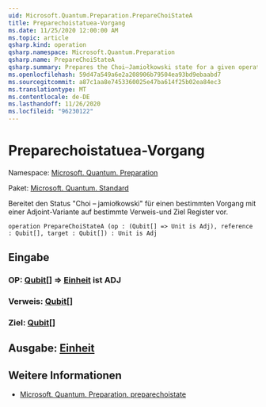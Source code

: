 ```yaml
---
uid: Microsoft.Quantum.Preparation.PrepareChoiStateA
title: Preparechoistatuea-Vorgang
ms.date: 11/25/2020 12:00:00 AM
ms.topic: article
qsharp.kind: operation
qsharp.namespace: Microsoft.Quantum.Preparation
qsharp.name: PrepareChoiStateA
qsharp.summary: Prepares the Choi–Jamiołkowski state for a given operation with an adjoint variant onto given reference and target registers.
ms.openlocfilehash: 59d47a549a6e2a208906b79504ea93bd9ebaabd7
ms.sourcegitcommit: a87c1aa8e7453360025e47ba614f25b02ea84ec3
ms.translationtype: MT
ms.contentlocale: de-DE
ms.lasthandoff: 11/26/2020
ms.locfileid: "96230122"
---
```

# <a name="preparechoistatea-operation"></a>Preparechoistatuea-Vorgang

Namespace: [Microsoft. Quantum. Preparation](xref:Microsoft.Quantum.Preparation)

Paket: [Microsoft. Quantum. Standard](https://nuget.org/packages/Microsoft.Quantum.Standard)


Bereitet den Status "Choi – jamiołkowski" für einen bestimmten Vorgang mit einer Adjoint-Variante auf bestimmte Verweis-und Ziel Register vor.

```qsharp
operation PrepareChoiStateA (op : (Qubit[] => Unit is Adj), reference : Qubit[], target : Qubit[]) : Unit is Adj
```


## <a name="input"></a>Eingabe

### <a name="op--qubit--unit--is-adj"></a>OP: [Qubit](xref:microsoft.quantum.lang-ref.qubit)[] => [Einheit](xref:microsoft.quantum.lang-ref.unit)  ist ADJ




### <a name="reference--qubit"></a>Verweis: [Qubit](xref:microsoft.quantum.lang-ref.qubit)[]




### <a name="target--qubit"></a>Ziel: [Qubit](xref:microsoft.quantum.lang-ref.qubit)[]





## <a name="output--unit"></a>Ausgabe: [Einheit](xref:microsoft.quantum.lang-ref.unit)



## <a name="see-also"></a>Weitere Informationen

- [Microsoft. Quantum. Preparation. preparechoistate](xref:Microsoft.Quantum.Preparation.PrepareChoiState)